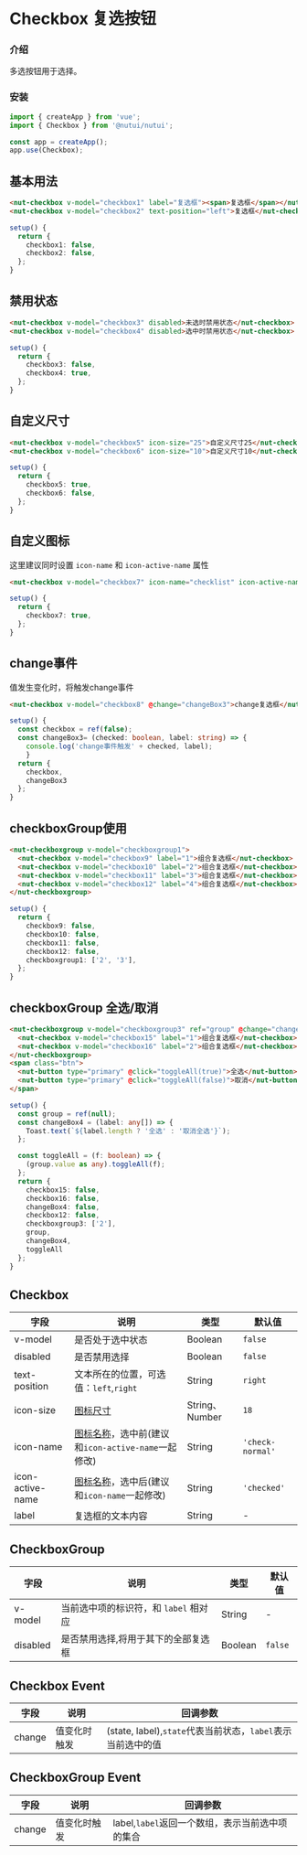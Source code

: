 # Checkbox 复选按钮

### 介绍

多选按钮用于选择。

### 安装

``` ts
import { createApp } from 'vue';
import { Checkbox } from '@nutui/nutui';

const app = createApp();
app.use(Checkbox);
```

## 基本用法

```html
<nut-checkbox v-model="checkbox1" label="复选框"><span>复选框</span></nut-checkbox>
<nut-checkbox v-model="checkbox2" text-position="left">复选框</nut-checkbox>
```
```ts
setup() {
  return {
    checkbox1: false,
    checkbox2: false,
  };
}
```

## 禁用状态

```html
<nut-checkbox v-model="checkbox3" disabled>未选时禁用状态</nut-checkbox>
<nut-checkbox v-model="checkbox4" disabled>选中时禁用状态</nut-checkbox>
```

```ts
setup() {
  return {
    checkbox3: false,
    checkbox4: true,
  };
}
```

## 自定义尺寸

```html
<nut-checkbox v-model="checkbox5" icon-size="25">自定义尺寸25</nut-checkbox>
<nut-checkbox v-model="checkbox6" icon-size="10">自定义尺寸10</nut-checkbox>
```

```ts
setup() {
  return {
    checkbox5: true,
    checkbox6: false,
  };
}

```

## 自定义图标

这里建议同时设置 `icon-name` 和 `icon-active-name` 属性

```html
<nut-checkbox v-model="checkbox7" icon-name="checklist" icon-active-name="checklist">自定义图标</nut-checkbox>
```

```ts
setup() {
  return {
    checkbox7: true,
  };
}

```

## change事件

值发生变化时，将触发change事件

```html
<nut-checkbox v-model="checkbox8" @change="changeBox3">change复选框</nut-checkbox>
```

```ts
setup() {
  const checkbox = ref(false);
  const changeBox3= (checked: boolean, label: string) => {
    console.log('change事件触发' + checked, label);
	}  
  return {
    checkbox,
    changeBox3
  };
}
```

## checkboxGroup使用

```html
<nut-checkboxgroup v-model="checkboxgroup1">
  <nut-checkbox v-model="checkbox9" label="1">组合复选框</nut-checkbox>
  <nut-checkbox v-model="checkbox10" label="2">组合复选框</nut-checkbox>
  <nut-checkbox v-model="checkbox11" label="3">组合复选框</nut-checkbox>
  <nut-checkbox v-model="checkbox12" label="4">组合复选框</nut-checkbox>
</nut-checkboxgroup>
```

```ts
setup() {
  return {
    checkbox9: false,
    checkbox10: false,
    checkbox11: false,
    checkbox12: false,
    checkboxgroup1: ['2', '3'],
  };
}
```

## checkboxGroup 全选/取消

```html
<nut-checkboxgroup v-model="checkboxgroup3" ref="group" @change="changeBox4">
  <nut-checkbox v-model="checkbox15" label="1">组合复选框</nut-checkbox>
  <nut-checkbox v-model="checkbox16" label="2">组合复选框</nut-checkbox>
</nut-checkboxgroup>
<span class="btn">
  <nut-button type="primary" @click="toggleAll(true)">全选</nut-button>
  <nut-button type="primary" @click="toggleAll(false)">取消</nut-button>
</span>
```

```ts
setup() {
  const group = ref(null);
  const changeBox4 = (label: any[]) => {
    Toast.text(`${label.length ? '全选' : '取消全选'}`);
  };

  const toggleAll = (f: boolean) => {
    (group.value as any).toggleAll(f);
  };
  return {
    checkbox15: false,
    checkbox16: false,
    changeBox4: false,
    checkbox12: false,
    checkboxgroup3: ['2'],
    group,
    changeBox4,
    toggleAll
  };
}
```

## Checkbox

| 字段 | 说明 | 类型 | 默认值
|----- | ----- | ----- | ----- 
| v-model | 是否处于选中状态 | Boolean | `false`
| disabled | 是否禁用选择 | Boolean | `false`
| text-position | 文本所在的位置，可选值：`left`,`right` | String | `right`
| icon-size | [图标尺寸](#/icon) | String、Number | `18`
| icon-name | [图标名称](#/icon)，选中前(建议和`icon-active-name`一起修改) | String | `'check-normal'`
| icon-active-name | [图标名称](#/icon)，选中后(建议和`icon-name`一起修改) | String | `'checked'`
| label | 复选框的文本内容 | String | -


## CheckboxGroup

| 字段 | 说明 | 类型 | 默认值
|----- | ----- | ----- | ----- 
| v-model | 当前选中项的标识符，和 `label` 相对应  | String | -
| disabled | 是否禁用选择,将用于其下的全部复选框 | Boolean | `false`



## Checkbox Event

| 字段 | 说明 | 回调参数 
|----- | ----- | ----- 
| change | 值变化时触发 | (state, label),`state`代表当前状态，`label`表示当前选中的值

## CheckboxGroup Event

| 字段 | 说明 | 回调参数 
|----- | ----- | ----- 
| change | 值变化时触发 | label,`label`返回一个数组，表示当前选中项的集合